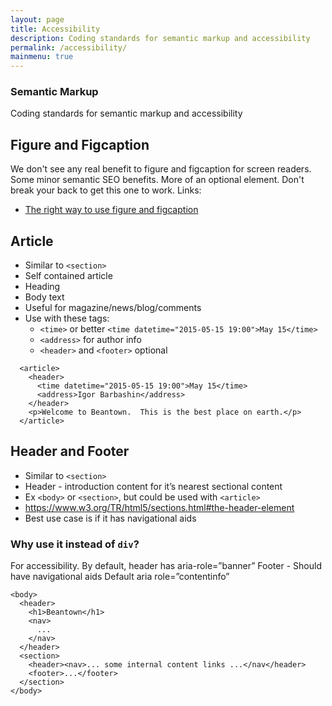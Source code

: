 ```yaml
---
layout: page
title: Accessibility
description: Coding standards for semantic markup and accessibility
permalink: /accessibility/
mainmenu: true
---
```


### Semantic Markup
Coding standards for semantic markup and accessibility

## Figure and Figcaption
We don't see any real benefit to figure and figcaption for screen readers.  Some minor semantic SEO benefits.  More of an optional element.  Don't break your back to get this one to work. 
Links:

- [The right way to use figure and figcaption](http://www.sitepoint.com/quick-tip-the-right-way-to-use-figure-and-figcaption-elements/)


## Article 

- Similar to `<section>`
- Self contained article
- Heading
- Body text
- Useful for magazine/news/blog/comments
- Use with these tags:
  - `<time>` or better `<time datetime="2015-05-15 19:00">May 15</time>`
  - `<address>` for author info
  - `<header>` and `<footer>` optional


```
  <article>
    <header>
      <time datetime="2015-05-15 19:00">May 15</time>
      <address>Igor Barbashin</address>
    </header>
    <p>Welcome to Beantown.  This is the best place on earth.</p>
  </article>
```


## Header and Footer 

- Similar to `<section>`
- Header - introduction content for it’s nearest sectional content
- Ex `<body>` or `<section>`, but could be used with `<article>`
- https://www.w3.org/TR/html5/sections.html#the-header-element
- Best use case is if it has navigational aids

### Why use it instead of `div`?

For accessibility.  By default, header has aria-role=”banner”
Footer - 
Should have navigational aids
Default aria role=”contentinfo”

```
<body>
  <header>
    <h1>Beantown</h1>
    <nav>
      ...
    </nav>
  </header>
  <section>
    <header><nav>... some internal content links ...</nav</header>
    <footer>...</footer>
  </section>
</body>
```

